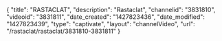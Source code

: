 {
    "title": "RASTACLAT",
    "description": "Rastaclat",
    "channelid": "3831810",
    "videoid": "3831811",
    "date_created": "1427823436",
    "date_modified": "1427823439",
    "type": "captivate",
    "layout": "channelVideo",
    "url": "\/rastaclat\/rastaclat\/3831810-3831811"
}